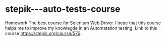 # stepik---auto-tests-course
Homework
The best course for Selenium Web Driver.
I hope that this course helps me to improve my knowlegde in an Automatation testing.
Link to this course https://stepik.org/course/575.
